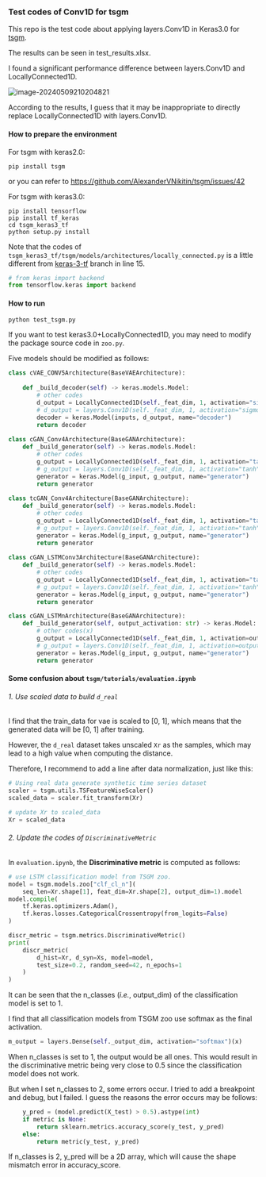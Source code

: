 ### Test codes of Conv1D for tsgm

This repo is the test code about applying layers.Conv1D in Keras3.0 for [tsgm](https://github.com/AlexanderVNikitin/tsgm).

The results can be seen in test_results.xlsx.

I found a significant performance difference between layers.Conv1D and LocallyConnected1D.

![image-20240509210204821](http://cdn.lisan.fun/img/image-20240509210204821.png)

According to the results, I guess that it may be inappropriate to directly replace LocallyConnected1D with layers.Conv1D.

#### How to prepare the environment

For tsgm with keras2.0:

```shell
pip install tsgm
```

or you can refer to https://github.com/AlexanderVNikitin/tsgm/issues/42

For tsgm with keras3.0:

```shell
pip install tensorflow
pip install tf_keras
cd tsgm_keras3_tf
python setup.py install
```

Note that the codes of `tsgm_keras3_tf/tsgm/models/architectures/locally_connected.py` is a little different from [keras-3-tf](https://github.com/AlexanderVNikitin/tsgm/blob/feature/keras-3-tf/tsgm/models/architectures/locally_connected.py) branch in line 15.

```python
# from keras import backend
from tensorflow.keras import backend
```

#### How to run

```shell
python test_tsgm.py
```

If you want to test keras3.0+LocallyConnected1D, you may need to modify the package source code in `zoo.py`.

Five models should be modified as follows:

```python
class cVAE_CONV5Architecture(BaseVAEArchitecture):
    
    def _build_decoder(self) -> keras.models.Model:
        # other codes
        d_output = LocallyConnected1D(self._feat_dim, 1, activation="sigmoid")(x)
        # d_output = layers.Conv1D(self._feat_dim, 1, activation="sigmoid")(x)
        decoder = keras.Model(inputs, d_output, name="decoder")
        return decoder
    
class cGAN_Conv4Architecture(BaseGANArchitecture):    
	def _build_generator(self) -> keras.models.Model:
        # other codes
        g_output = LocallyConnected1D(self._feat_dim, 1, activation="tanh")(x)
        # g_output = layers.Conv1D(self._feat_dim, 1, activation="tanh")(x)
        generator = keras.Model(g_input, g_output, name="generator")
        return generator
    
class tcGAN_Conv4Architecture(BaseGANArchitecture):
    def _build_generator(self) -> keras.models.Model:
        # other codes
        g_output = LocallyConnected1D(self._feat_dim, 1, activation="tanh")(x)
        # g_output = layers.Conv1D(self._feat_dim, 1, activation="tanh")(x)
        generator = keras.Model(g_input, g_output, name="generator")
        return generator
    
class cGAN_LSTMConv3Architecture(BaseGANArchitecture):
    def _build_generator(self) -> keras.models.Model:
        # other codes
        g_output = LocallyConnected1D(self._feat_dim, 1, activation="tanh")(x)
        # g_output = layers.Conv1D(self._feat_dim, 1, activation="tanh")(x)
        generator = keras.Model(g_input, g_output, name="generator")
        return generator

class cGAN_LSTMnArchitecture(BaseGANArchitecture):
    def _build_generator(self, output_activation: str) -> keras.Model:
        # other codes(x)
        g_output = LocallyConnected1D(self._feat_dim, 1, activation=output_activation)(x)
        # g_output = layers.Conv1D(self._feat_dim, 1, activation=output_activation)(x)
        generator = keras.Model(g_input, g_output, name="generator")
        return generator
```

#### Some confusion about `tsgm/tutorials/evaluation.ipynb`

###### 1. Use scaled data to build `d_real`

I find that the train_data for vae is scaled to [0, 1], which means that the generated data will be [0, 1] after training.

However, the `d_real` dataset takes unscaled `Xr` as the samples, which may lead to a high value when computing the distance. 

Therefore, I recommend to add a line after data normalization, just like this:

```python
# Using real data generate synthetic time series dataset
scaler = tsgm.utils.TSFeatureWiseScaler()        
scaled_data = scaler.fit_transform(Xr)

# update Xr to scaled_data
Xr = scaled_data
```

######  2. Update the codes of `DiscriminativeMetric`

In `evaluation.ipynb`, the **Discriminative metric** is computed as follows:

```python
# use LSTM classification model from TSGM zoo.
model = tsgm.models.zoo["clf_cl_n"](
    seq_len=Xr.shape[1], feat_dim=Xr.shape[2], output_dim=1).model
model.compile(
    tf.keras.optimizers.Adam(),
    tf.keras.losses.CategoricalCrossentropy(from_logits=False)
)

discr_metric = tsgm.metrics.DiscriminativeMetric()
print(
    discr_metric(
        d_hist=Xr, d_syn=Xs, model=model,
        test_size=0.2, random_seed=42, n_epochs=1
    )
)
```

It can be seen that the n_classes (*i.e.*, output_dim) of the classification model is set to 1.

I find that all classification models from TSGM zoo use softmax as the final activation. 

```python
m_output = layers.Dense(self._output_dim, activation="softmax")(x)
```

When n_classes is set to 1, the output would be all ones. This would result in the discriminative metric being very close to 0.5 since the classification model does not work.

But when I set n_classes to 2, some errors occur. I tried to add a breakpoint and debug, but I failed. I guess the reasons the error occurs may be follows:

```python
 	y_pred = (model.predict(X_test) > 0.5).astype(int)
    if metric is None:
        return sklearn.metrics.accuracy_score(y_test, y_pred)
    else:
        return metric(y_test, y_pred)
```

If n_classes is 2, y_pred will be a 2D array, which will cause the shape mismatch error in accuracy_score.









